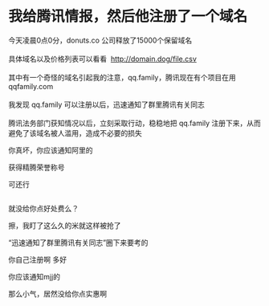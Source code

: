 # 我给腾讯情报，然后他注册了一个域名


今天凌晨0点0分，donuts.co 公司释放了15000个保留域名<br />
<br />
具体域名以及价格列表可以看看&nbsp;&nbsp;http://domain.dog/file.csv<br />
<br />
其中有一个奇怪的域名引起我的注意，qq.family，腾讯现在有个项目在用 qqfamily.com<br />
<br />
我发现 qq.family 可以注册以后，迅速通知了群里腾讯有关同志<br />
<br />
腾讯法务部门获知情况以后，立刻采取行动，稳稳地把 qq.family 注册下来，从而避免了该域名被人滥用，造成不必要的损失

你真坏，你应该通知阿里的

获得精腾荣誉称号

可还行<img src="static/image/smiley/default/lol.gif" smilieid="12" border="0" alt="" />

<img src="static/image/smiley/default/sweat.gif" smilieid="10" border="0" alt="" />

就没给你点好处费么？

擦，我盯了这么久的米就这样被抢了

“迅速通知了群里腾讯有关同志”圈下来要考的<img src="static/image/smiley/default/lol.gif" smilieid="12" border="0" alt="" />

你自己注册啊 多好

你应该通知mjj的<img src="static/image/smiley/default/lol.gif" smilieid="12" border="0" alt="" />

那么小气，居然没给你点实惠啊
